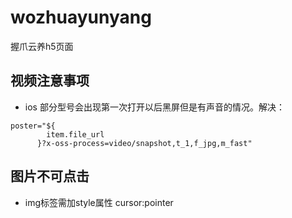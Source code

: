 # wozhuayunyang
握爪云养h5页面

## 视频注意事项

- ios 部分型号会出现第一次打开以后黑屏但是有声音的情况。解决：
```
poster="${
        item.file_url
      }?x-oss-process=video/snapshot,t_1,f_jpg,m_fast"
```

## 图片不可点击

- img标签需加style属性 cursor:pointer


